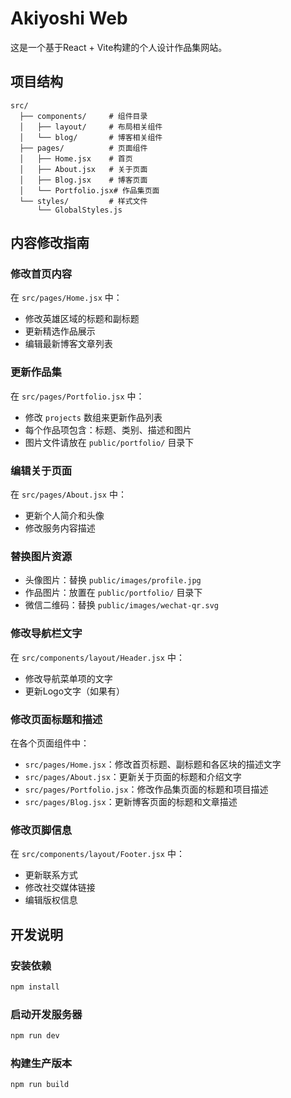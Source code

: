 # Akiyoshi Web

这是一个基于React + Vite构建的个人设计作品集网站。

## 项目结构

```
src/
  ├── components/     # 组件目录
  │   ├── layout/     # 布局相关组件
  │   └── blog/       # 博客相关组件
  ├── pages/          # 页面组件
  │   ├── Home.jsx    # 首页
  │   ├── About.jsx   # 关于页面
  │   ├── Blog.jsx    # 博客页面
  │   └── Portfolio.jsx# 作品集页面
  └── styles/         # 样式文件
      └── GlobalStyles.js
```

## 内容修改指南

### 修改首页内容

在 `src/pages/Home.jsx` 中：
- 修改英雄区域的标题和副标题
- 更新精选作品展示
- 编辑最新博客文章列表

### 更新作品集

在 `src/pages/Portfolio.jsx` 中：
- 修改 `projects` 数组来更新作品列表
- 每个作品项包含：标题、类别、描述和图片
- 图片文件请放在 `public/portfolio/` 目录下

### 编辑关于页面

在 `src/pages/About.jsx` 中：
- 更新个人简介和头像
- 修改服务内容描述

### 替换图片资源

- 头像图片：替换 `public/images/profile.jpg`
- 作品图片：放置在 `public/portfolio/` 目录下
- 微信二维码：替换 `public/images/wechat-qr.svg`

### 修改导航栏文字

在 `src/components/layout/Header.jsx` 中：
- 修改导航菜单项的文字
- 更新Logo文字（如果有）

### 修改页面标题和描述

在各个页面组件中：
- `src/pages/Home.jsx`：修改首页标题、副标题和各区块的描述文字
- `src/pages/About.jsx`：更新关于页面的标题和介绍文字
- `src/pages/Portfolio.jsx`：修改作品集页面的标题和项目描述
- `src/pages/Blog.jsx`：更新博客页面的标题和文章描述

### 修改页脚信息

在 `src/components/layout/Footer.jsx` 中：
- 更新联系方式
- 修改社交媒体链接
- 编辑版权信息

## 开发说明

### 安装依赖

```bash
npm install
```

### 启动开发服务器

```bash
npm run dev
```

### 构建生产版本

```bash
npm run build
```
